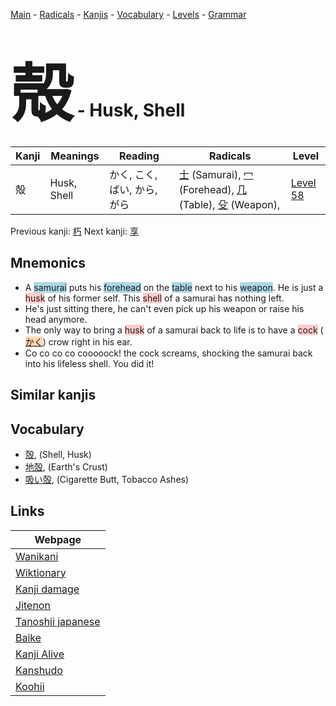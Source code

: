 <style> bigfont {font-size: 100px}</style>
[Main](../README.md) -
[Radicals](../radicals.md) -
[Kanjis](../kanjis.md) -
[Vocabulary](../vocabulary.md) -
[Levels](../levels.md) -
[Grammar](../grammar.md)
# <bigfont> 殻</bigfont> - Husk, Shell 

| Kanji | Meanings | Reading | Radicals | Level |
| --- | --- | --- | --- | --- |
| 殻 | Husk, Shell | かく, こく, ばい, から, がら | [士](../radicals/士.md) (Samurai), [冖](../radicals/冖.md) (Forehead), [几](../radicals/几.md) (Table), [殳](../radicals/殳.md) (Weapon),  | [Level 58](../levels/wk_level58.md) |

Previous kanji: [朽](朽.md) Next kanji: [享](享.md) 

## Mnemonics
 * A <span style="background-color:#ADD8E6"> samurai</span> puts his <span style="background-color:#ADD8E6"> forehead</span> on the <span style="background-color:#ADD8E6"> table</span> next to his <span style="background-color:#ADD8E6"> weapon</span>. He is just a <span style="background-color:#ffcccb"> husk</span> of his former self. This <span style="background-color:#ffcccb"> shell</span> of a samurai has nothing left.
* He's just sitting there, he can't even pick up his weapon or raise his head anymore.
* The only way to bring a <span style="background-color:#ffcccb"> husk</span> of a samurai back to life is to have a <span style="background-color:#ffcccb"> cock</span> (<span style="background-color:#fed8b1"> [かく](https://jisho.org/search/かく)</span>) crow right in his ear.
* Co co co co cooooock! the cock screams, shocking the samurai back into his lifeless shell. You did it!


## Similar kanjis
 


## Vocabulary
 * [殻](../vocabulary/殻.md), (Shell, Husk)
* [地殻](../vocabulary/殻.md), (Earth's Crust)
* [吸い殻](../vocabulary/殻.md), (Cigarette Butt, Tobacco Ashes)



## Links 

| Webpage |
| --- |
| [Wanikani          ](https://www.wanikani.com/kanji/殻) |
| [Wiktionary        ](https://en.wiktionary.org/wiki/殻) |
| [Kanji damage      ](http://www.kanjidamage.com/kanji/search?utf8=✓&q=殻) |
| [Jitenon           ](https://jitenon.com/kanji/殻) |
| [Tanoshii japanese ](https://www.tanoshiijapanese.com/dictionary/kanji.cfm?k=殻) |
| [Baike             ](https://baike.baidu.com/item/殻) |
| [Kanji Alive       ](https://app.kanjialive.com/殻) |
| [Kanshudo          ](https://www.kanshudo.com/searchmn?q=殻) |
| [Koohii            ](https://kanji.koohii.com/study/kanji/殻) |

